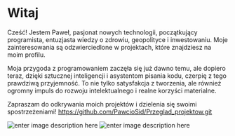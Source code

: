 # Witaj
Cześć! Jestem Paweł, pasjonat nowych technologii, początkujący programista, entuzjasta wiedzy o zdrowiu, geopolityce i inwestowaniu. Moje zainteresowania są odzwierciedlone w projektach, które znajdziesz na moim profilu.

Moja przygoda z programowaniem zaczęła się już dawno temu, ale dopiero teraz, dzięki sztucznej inteligencji i asystentom pisania kodu, czerpię z tego prawdziwą przyjemność. To nie tylko satysfakcja z tworzenia, ale również ogromny impuls do rozwoju intelektualnego i realne korzyści materialne.

Zapraszam do odkrywania moich projektów i dzielenia się swoimi spostrzeżeniami! https://github.com/PawcioSid/Przeglad_projektow.git

![enter image description here](https://img.shields.io/badge/Git-F05032.svg?style=for-the-badge&logo=Git&logoColor=white) ![enter image description here](https://img.shields.io/badge/GitHub-181717.svg?style=for-the-badge&logo=GitHub&logoColor=white)


